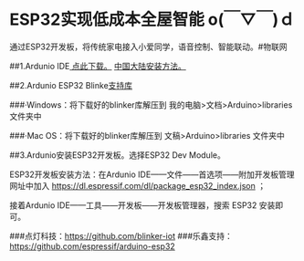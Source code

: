 # ESP32实现低成本全屋智能 o(￣▽￣)ｄ 
通过ESP32开发板，将传统家电接入小爱同学，语音控制、智能联动。#物联网

##1.Ardunio IDE[ 点此下载。](https://www.arduino.cc/en/Main/Software) [ 中国大陆安装方法。](https://www.arduino.cn/thread-81194-1-1.html)

##2.Ardunio ESP32 Blinke[支持库](https://github.com/blinker-iot/blinker-library/archive/master.zip)

###·Windows：将下载好的blinker库解压到 我的电脑>文档>Arduino>libraries 文件夹中

###·Mac OS：将下载好的blinker库解压到 文稿>Arduino>libraries 文件夹中


##3.Ardunio安装ESP32开发板。选择ESP32 Dev Module。

ESP32开发板安装方法：在Ardunio IDE——文件——首选项——附加开发板管理网址中加入 https://dl.espressif.com/dl/package_esp32_index.json ；

接着Ardunio IDE——工具——开发板——开发板管理器，搜索 ESP32 安装即可。

###点灯科技：https://github.com/blinker-iot
###乐鑫支持：https://github.com/espressif/arduino-esp32
